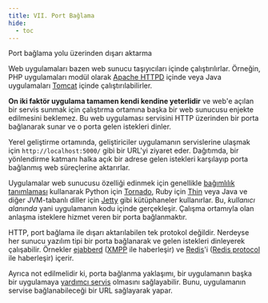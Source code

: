 ```yaml
---
title: VII. Port Bağlama
hide:
  - toc
---
```

Port bağlama yolu üzerinden dışarı aktarma

Web uygulamaları bazen web sunucu taşıyıcıları içinde çalıştırılırlar. Örneğin, PHP uygulamaları modül olarak [Apache HTTPD](http://httpd.apache.org/) içinde veya Java uygulamaları [Tomcat](http://tomcat.apache.org/) içinde çalıştırılabilirler.

**On iki faktör uygulama tamamen kendi kendine yeterlidir** ve web'e açılan bir servis sunmak için çalıştırma ortamına başka bir web sunucusu enjekte edilmesini beklemez. Bu web uygulaması servisini HTTP üzerinden bir porta bağlanarak sunar ve o porta gelen istekleri dinler.

Yerel geliştirme ortamında, geliştiriciler uygulamanın servislerine ulaşmak için `http://localhost:5000/` gibi bir URL'yi ziyaret eder. Dağıtımda, bir yönlendirme katmanı halka açık bir adrese gelen istekleri karşılayıp porta bağlanmış web süreçlerine aktarırlar.

Uygulamalar web sunucusu özelliği edinmek için genellikle [bağımlılık tanımlaması](./dependencies.md) kullanarak Python için [Tornado](http://www.tornadoweb.org/), Ruby için [Thin](http://code.macournoyer.com/thin/) veya Java ve diğer JVM-tabanlı diller için [Jetty](http://jetty.codehaus.org/jetty/) gibi kütüphaneler kullanırlar. Bu, *kullanıcı alanında* yani uygulamanın kodu içinde gerçekleşir. Çalışma ortamıyla olan anlaşma isteklere hizmet veren bir porta bağlanmaktır.

HTTP, port bağlama ile dışarı aktarılabilen tek protokol değildir. Nerdeyse her sunucu yazılım tipi bir porta bağlanarak ve gelen istekleri dinleyerek çalışabilir. Örnekler [ejabberd](http://www.ejabberd.im/) ([XMPP](http://xmpp.org/) ile haberleşir) ve [Redis](http://redis.io/)'i ([Redis protocol](http://redis.io/topics/protocol) ile haberleşir) içerir.

Ayrıca not edilmelidir ki, porta bağlanma yaklaşımı, bir uygulamanın başka bir uygulamaya [yardımcı servis](./backing-services.md) olmasını sağlayabilir. Bunu, uygulamanın servise bağlanabileceği bir URL sağlayarak yapar.
